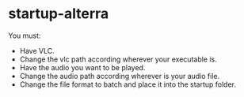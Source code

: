 # startup-alterra

You must:
    
   - Have VLC.
   - Change the vlc path according wherever your executable is.
   - Have the audio you want to be played.
   - Change the audio path according wherever is your audio file.
   - Change the file format to batch and place it into the startup folder.
